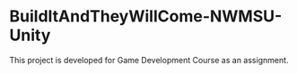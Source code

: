 # BuildItAndTheyWillCome-NWMSU-Unity
This project is developed for Game Development Course as an assignment.
